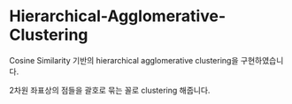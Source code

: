Hierarchical-Agglomerative-Clustering
======
Cosine Similarity 기반의 hierarchical agglomerative clustering을 구현하였습니다.

2차원 좌표상의 점들을 괄호로 묶는 꼴로 clustering 해줍니다.
